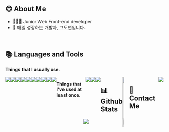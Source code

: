 
## :blush: About Me

* 👩🏻‍💼  Junior Web Front-end developer
* :seedling: 매일 성장하는 개발자, 고도연입니다.


<br/>

<!-- 사용하는 언어와 도구 -->
## :books: Languages and Tools

**Things that I usually use.**

<div style="display:flex">
<img src="https://img.shields.io/badge/JavaScript-F7DF1E?style=flat-square&logo=JavaScript&logoColor=black"/>
<img src="https://img.shields.io/badge/React-61DAFB?style=flat-square&logo=React&logoColor=black"/>
<img src="https://img.shields.io/badge/styled-components-DB7093?style=flat-square&logo=styled-components&logoColor=white"/>
<img src="https://img.shields.io/badge/CSS3-1572B6?style=flat-square&logo=CSS3&logoColor=white"/>
<img src="https://img.shields.io/badge/HTML5-E34F26?style=flat-square&logo=HTML5&logoColor=white"/>
<br/>
<img src="https://img.shields.io/badge/C-A8B9CC?style=flat-square&logo=C&logoColor=white"/>
<img src="https://img.shields.io/badge/Java-007396?style=flat-square&logo=Java&logoColor=white"/>
<img src="https://img.shields.io/badge/SpringBoot-6DB33F?style=flat-square&logo=Spring&logoColor=white"/>
<img src="https://img.shields.io/badge/JSP-007396?style=flat-square&logo=java&logoColor=white"/>
<img src="https://img.shields.io/badge/OracleDB-F80000?style=flat-square&logo=oracle&logoColor=white"/>
<br/>
<br/>
  
**Things that I've used at least once.**
<div style="display:flex">    
<img src="https://img.shields.io/badge/Android Studio-3DDC84?style=flat-square&logo=Android-Studio&logoColor=white"/>
<img src="https://img.shields.io/badge/jQuery-0769AD?style=flat-square&logo=jQuery&logoColor=white"/>
<img src="https://img.shields.io/badge/MySQL-4479A1?style=flat-square&logo=MySQL&logoColor=white"/>
</div>
<br/>
<br/>

<!-- Github 통계 -->
## :bar_chart: Github Stats

<div align="left">
	<img src="https://github-readme-stats.vercel.app/api?username=godoyeon&hide_border=true&hide_title=true&count_private=true&show_icons=true" style="width: 50%; height: 100%; display:inline-block" />
  <img src="https://github-readme-stats.vercel.app/api/top-langs/?username=godoyeon&layout=compact&hide_border=true&hide_title=true" style="width: 43.5%; display:inline-block" />
</div>

<!-- 연락처 -->
## :raising_hand: Contact Me

<a href="mailto:97godo@naver.com">
    <img 
        src="https://img.shields.io/badge/Gmail-EA4335?style=flat-square&logo=Gmail&logoColor=white"
        style="height : auto; margin-left : 10px; margin-right : 10px;"/>
</a></p>

</div>
<div align="center">
 <img src="https://hits.seeyoufarm.com/api/count/incr/badge.svg?url=https%3A%2F%2Fgithub.com%2FGoDoyeon&count_bg=%23F579AB&title_bg=%23646464&icon=adblock.svg&icon_color=%23E7E7E7&title=visited&edge_flat=false)](https://hits.seeyoufarm.com)">
  </div>
